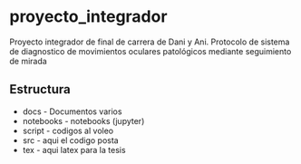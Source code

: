 # proyecto_integrador
Proyecto integrador de final de carrera de Dani y Ani. Protocolo de sistema de diagnostico de movimientos oculares patológicos mediante seguimiento de mirada


## Estructura 
 * docs -  Documentos varios
 * notebooks - notebooks (jupyter)
 * script - codigos al voleo
 * src - aqui el codigo posta
 * tex - aqui latex para la tesis
